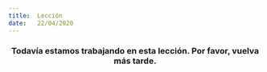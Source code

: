 ```yaml
---
title:  Lección
date:   22/04/2020
---
```


### <center>Todavía estamos trabajando en esta lección. Por favor, vuelva más tarde.</center>